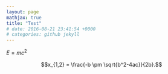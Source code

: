 ```yaml
---
layout: page
mathjax: true
title: "Test"
# date: 2016-08-21 23:41:54 +0000
# categories: github jekyll
---
```


$E=mc^2$

$$x_{1,2} = \frac{-b \pm \sqrt{b^2-4ac}}{2b}.$$